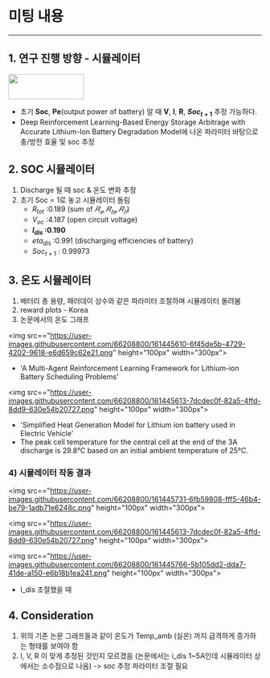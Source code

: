 # 미팅 내용

***


## 1. 연구 진행 방향 - 시뮬레이터

<img src="https://user-images.githubusercontent.com/66208800/161445074-2447f080-682d-4408-a8f5-57d3d93e72c7.png" height="50px" width="150px">


   + 초기 **Soc**, **Pe**(output power of battery) 알 때 **V**, **I**, **R**, **$Soc_{t+1}$** 추정 가능하다.
   + Deep Reinforcement Learning-Based Energy Storage Arbitrage with Accurate Lithium-Ion Battery Degradation Model에 나온 파라미터 바탕으로 충/방전 효율 및 soc 추정


## 2.  SOC 시뮬레이터
   1. Discharge 될 때 soc & 온도 변화 추정 
   2. 초기 Soc = 1로 놓고 시뮬레이터 돌림
      + $R_{tot}$ :0.189 (sum of $𝑅_𝑠, 𝑅_{𝑡𝑠}, 𝑅_{𝑡𝑙}$)
      + $V_{oc}$ :4.187 (open circuit voltage)
      + **$I_{dis}$ :0.190** 
      + $eta_{dis}$ :0.991 (discharging efficiencies of battery)
      + $Soc_{t+1}$ : 0.99973


## 3. 온도 시뮬레이터
    
   1) 배터리 총 용량, 패러데이 상수와 같은 파라미터 조절하며 시뮬레이터 돌려봄
   2) reward plots - Korea
   3) 논문에서의 온도 그래프

<img src=="https://user-images.githubusercontent.com/66208800/161445610-6f45de5b-4729-4202-9618-e6d659c62e21.png" height="100px" width="300px">
   
     
   + 'A Multi-Agent Reinforcement Learning Framework for Lithium-ion Battery Scheduling Problems'
   

<img src=="https://user-images.githubusercontent.com/66208800/161445613-7dcdec0f-82a5-4ffd-8dd9-630e54b20727.png" height="100px" width="300px">
 
           
   + 'Simplified Heat Generation Model for Lithium ion battery used in Electric Vehicle'    
   + The peak cell temperature for the central cell at the end of the 3A discharge is 29.8°C based on an initial ambient temperature of 25°C. 
    
  


   ### 4) 시뮬레이터 작동 결과

<img src=="https://user-images.githubusercontent.com/66208800/161445731-6fb59808-fff5-46b4-be79-1adb71e6248c.png" height="100px" width="300px">
   

<img src=="https://user-images.githubusercontent.com/66208800/161445613-7dcdec0f-82a5-4ffd-8dd9-630e54b20727.png" height="100px" width="300px">
  

<img src=="https://user-images.githubusercontent.com/66208800/161445766-5b105dd2-dda7-41de-a150-e6b18b1ea241.png" height="100px" width="300px">
   
  
  + I_dis 조절했을 때
   
   ## 4. Consideration 
   1. 위의 기존 논문 그래프들과 같이 온도가 Temp_amb (실온) 까지 급격하게 증가하는 형태를 보여야 함
   2. I, V, R 이 맞게 추정된 것인지 모르겠음 (논문에서는 i_dis 1~5A인데 시뮬레이터 상에서는 소수점으로 나옴) -> soc 추정 파라미터 조절 필요



